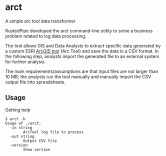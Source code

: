 # arct

A simple arc tool data transformer

RustedPipe developed the arct command-line utility to solve a business problem related to log data processing.

The tool allows GIS and Data Analysts to extract specific data generated by a custom ESRI [ArcGIS tool](https://pro.arcgis.com/en/pro-app/latest/tool-reference/analysis/an-overview-of-the-analysis-toolbox.htm) (Arc Tool) and save the data in a CSV format. In the following step, analysts import the generated file to an external system for further analysis.

The main requirements/assumptions are that input files are not larger than 10 MB; the analysts run the tool manually and manually import the CSV output file into spreadsheets.


## Usage

Getting help

```
$ arct -h
Usage of ./arct:
  -in string
        ArcTool log file to process
  -out string
        Output CSV file
  -version
        Show version
```

